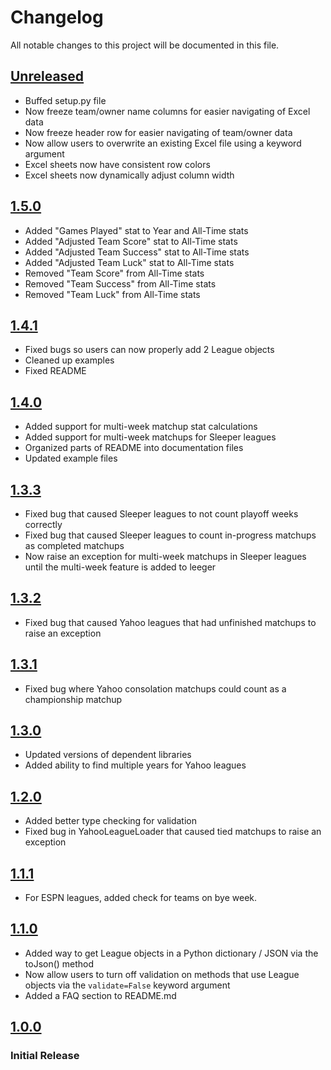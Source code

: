 # Changelog

All notable changes to this project will be documented in this file.

## [Unreleased]

- Buffed setup.py file
- Now freeze team/owner name columns for easier navigating of Excel data
- Now freeze header row for easier navigating of team/owner data
- Now allow users to overwrite an existing Excel file using a keyword argument
- Excel sheets now have consistent row colors
- Excel sheets now dynamically adjust column width

## [1.5.0]

- Added "Games Played" stat to Year and All-Time stats
- Added "Adjusted Team Score" stat to All-Time stats
- Added "Adjusted Team Success" stat to All-Time stats
- Added "Adjusted Team Luck" stat to All-Time stats
- Removed "Team Score" from All-Time stats
- Removed "Team Success" from All-Time stats
- Removed "Team Luck" from All-Time stats

## [1.4.1]

- Fixed bugs so users can now properly add 2 League objects
- Cleaned up examples
- Fixed README

## [1.4.0]

- Added support for multi-week matchup stat calculations
- Added support for multi-week matchups for Sleeper leagues
- Organized parts of README into documentation files
- Updated example files

## [1.3.3]

- Fixed bug that caused Sleeper leagues to not count playoff weeks correctly
- Fixed bug that caused Sleeper leagues to count in-progress matchups as completed matchups
- Now raise an exception for multi-week matchups in Sleeper leagues until the multi-week feature is added to leeger

## [1.3.2]

- Fixed bug that caused Yahoo leagues that had unfinished matchups to raise an exception

## [1.3.1]

- Fixed bug where Yahoo consolation matchups could count as a championship matchup

## [1.3.0]

- Updated versions of dependent libraries
- Added ability to find multiple years for Yahoo leagues

## [1.2.0]

- Added better type checking for validation
- Fixed bug in YahooLeagueLoader that caused tied matchups to raise an exception

## [1.1.1]

- For ESPN leagues, added check for teams on bye week.

## [1.1.0]

- Added way to get League objects in a Python dictionary / JSON via the toJson() method
- Now allow users to turn off validation on methods that use League objects via the `validate=False` keyword argument
- Added a FAQ section to README.md

## [1.0.0]

### Initial Release

[Unreleased]: https://github.com/joeyagreco/leeger/compare/v1.5.0...HEAD

[1.5.0]: https://github.com/joeyagreco/leeger/releases/tag/v1.5.0

[1.4.1]: https://github.com/joeyagreco/leeger/releases/tag/v1.4.1

[1.4.0]: https://github.com/joeyagreco/leeger/releases/tag/v1.4.0

[1.3.3]: https://github.com/joeyagreco/leeger/releases/tag/v1.3.3

[1.3.2]: https://github.com/joeyagreco/leeger/releases/tag/v1.3.2

[1.3.1]: https://github.com/joeyagreco/leeger/releases/tag/v1.3.1

[1.3.0]: https://github.com/joeyagreco/leeger/releases/tag/v1.3.0

[1.2.0]: https://github.com/joeyagreco/leeger/releases/tag/v1.2.0

[1.1.1]: https://github.com/joeyagreco/leeger/releases/tag/v1.1.1

[1.1.0]: https://github.com/joeyagreco/leeger/releases/tag/v1.1.0

[1.0.0]: https://github.com/joeyagreco/leeger/releases/tag/v1.0.0
